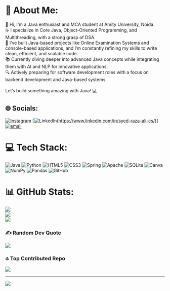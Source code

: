 # 💫 About Me:
👋 Hi, I'm a Java enthusiast and MCA student at Amity University, Noida.<br>☕ I specialize in Core Java, Object-Oriented Programming, and Multithreading, with a strong grasp of DSA.<br>💼 I’ve built Java-based projects like Online Examination Systems and console-based applications, and I’m constantly refining my skills to write clean, efficient, and scalable code.<br>📚 Currently diving deeper into advanced Java concepts while integrating them with AI and NLP for innovative applications.<br>🔍 Actively preparing for software development roles with a focus on backend development and Java-based systems.<br><br>Let’s build something amazing with Java! 💻


## 🌐 Socials:
[![Instagram](https://img.shields.io/badge/Instagram-%23E4405F.svg?logo=Instagram&logoColor=white)](https://instagram.com/just_a_syed) [![LinkedIn](https://img.shields.io/badge/LinkedIn-%230077B5.svg?logo=linkedin&logoColor=white)(https://www.linkedin.com/in/syed-raza-ali-cs/)] [![email](https://img.shields.io/badge/Email-D14836?logo=gmail&logoColor=white)](mailto:05syed08@gmail.com) 

# 💻 Tech Stack:
![Java](https://img.shields.io/badge/java-%23ED8B00.svg?style=for-the-badge&logo=openjdk&logoColor=white) ![Python](https://img.shields.io/badge/python-3670A0?style=for-the-badge&logo=python&logoColor=ffdd54) ![HTML5](https://img.shields.io/badge/html5-%23E34F26.svg?style=for-the-badge&logo=html5&logoColor=white) ![CSS3](https://img.shields.io/badge/css3-%231572B6.svg?style=for-the-badge&logo=css3&logoColor=white) ![Spring](https://img.shields.io/badge/spring-%236DB33F.svg?style=for-the-badge&logo=spring&logoColor=white) ![Apache](https://img.shields.io/badge/apache-%23D42029.svg?style=for-the-badge&logo=apache&logoColor=white) ![SQLite](https://img.shields.io/badge/sqlite-%2307405e.svg?style=for-the-badge&logo=sqlite&logoColor=white) ![Canva](https://img.shields.io/badge/Canva-%2300C4CC.svg?style=for-the-badge&logo=Canva&logoColor=white) ![NumPy](https://img.shields.io/badge/numpy-%23013243.svg?style=for-the-badge&logo=numpy&logoColor=white) ![Pandas](https://img.shields.io/badge/pandas-%23150458.svg?style=for-the-badge&logo=pandas&logoColor=white) ![GitHub](https://img.shields.io/badge/github-%23121011.svg?style=for-the-badge&logo=github&logoColor=white)
# 📊 GitHub Stats:
![](https://github-readme-stats.vercel.app/api?username=the1syed&theme=dark&hide_border=false&include_all_commits=false&count_private=false)<br/>
![](https://nirzak-streak-stats.vercel.app/?user=the1syed&theme=dark&hide_border=false)<br/>
![](https://github-readme-stats.vercel.app/api/top-langs/?username=the1syed&theme=dark&hide_border=false&include_all_commits=false&count_private=false&layout=compact)

### ✍️ Random Dev Quote
![](https://quotes-github-readme.vercel.app/api?type=horizontal&theme=radical)

### 🔝 Top Contributed Repo
![](https://github-contributor-stats.vercel.app/api?username=the1syed&limit=5&theme=dark&combine_all_yearly_contributions=true)

---
[![](https://visitcount.itsvg.in/api?id=the1syed&icon=6&color=3)](https://visitcount.itsvg.in)

<!-- Proudly created with GPRM ( https://gprm.itsvg.in ) -->
